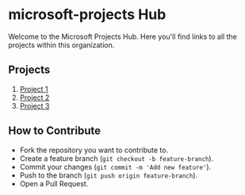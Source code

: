 # microsoft-projects Hub

Welcome to the Microsoft Projects Hub. Here you'll find links to all the projects within this organization.

## Projects

1. [Project 1](https://github.com/OdinBits/microsoft-spfx-foc-tracker-wp.git)
2. [Project 2](https://github.com/YourOrganization/microsoft-project-2)
3. [Project 3](https://github.com/YourOrganization/microsoft-project-3)

## How to Contribute

- Fork the repository you want to contribute to.
- Create a feature branch (`git checkout -b feature-branch`).
- Commit your changes (`git commit -m 'Add new feature'`).
- Push to the branch (`git push origin feature-branch`).
- Open a Pull Request.
